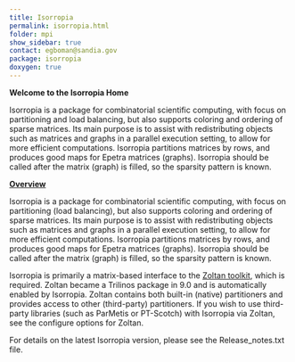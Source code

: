 ```yaml
---
title: Isorropia
permalink: isorropia.html
folder: mpi
show_sidebar: true
contact: egboman@sandia.gov
package: isorropia
doxygen: true
---
```


**Welcome to the Isorropia Home**

Isorropia is a package for combinatorial scientific computing, with focus on partitioning and load balancing, but also supports coloring and ordering of sparse matrices. Its main purpose is to assist with redistributing objects such as matrices and graphs in a parallel execution setting, to allow for more efficient computations. Isorropia partitions matrices by rows, and produces good maps for Epetra matrices (graphs). Isorropia should be called after the matrix (graph) is filled, so the sparsity pattern is known.

<span style="text-decoration: underline;">**Overview**</span>

Isorropia is a package for combinatorial scientific computing, with focus on partitioning (load balancing), but also supports coloring and ordering of sparse matrices. Its main purpose is to assist with redistributing objects such as matrices and graphs in a parallel execution setting, to allow for more efficient computations. Isorropia partitions matrices by rows, and produces good maps for Epetra matrices (graphs). Isorropia should be called after the matrix (graph) is filled, so the sparsity pattern is known.

Isorropia is primarily a matrix-based interface to the [Zoltan toolkit](https://sandialabs.github.io/Zoltan/), which is required. Zoltan became a Trilinos package in 9.0 and is automatically enabled by Isorropia. Zoltan contains both built-in (native) partitioners and provides access to other (third-party) partitioners. If you wish to use third-party libraries (such as ParMetis or PT-Scotch) with Isorropia via Zoltan, see the configure options for Zoltan.

For details on the latest Isorropia version, please see the Release_notes.txt file.
